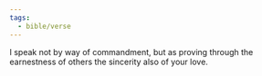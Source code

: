 ```yaml
---
tags:
  - bible/verse
---
```

I speak not by way of commandment, but as proving through the earnestness of others the sincerity also of your love.